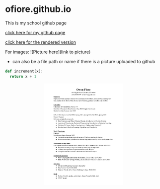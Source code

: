 # ofiore.github.io

This is my school github page

[click here for my github page](https://github.com/ofiore/ofiore.github.io)

[click here for the rendered version](https://ofiore.github.io)

For images:
![Picture here](link to picture)

* can also be a file path or name if there is a picture uploaded to github

```python
def increment(x):
  return x + 1
```

<p align="center">
  <img src="Fiore%20Resume.pdf" width="50%" alt="My resume">
</p>

